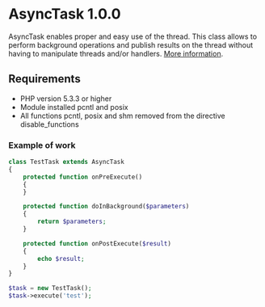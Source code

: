 AsyncTask 1.0.0
===============

AsyncTask enables proper and easy use of the thread. This class allows to perform background operations and publish results on the thread without having to manipulate threads and/or handlers. [More information](https://dmamontov.github.io/asynctask).


## Requirements
* PHP version 5.3.3 or higher
* Module installed pcntl and posix
* All functions pcntl, posix and shm removed from the directive disable_functions

### Example of work
```php
class TestTask extends AsyncTask
{
    protected function onPreExecute()
    {
    }

    protected function doInBackground($parameters)
    {
        return $parameters;
    }

    protected function onPostExecute($result)
    {
        echo $result;
    }
}

$task = new TestTask();
$task->execute('test');
```
